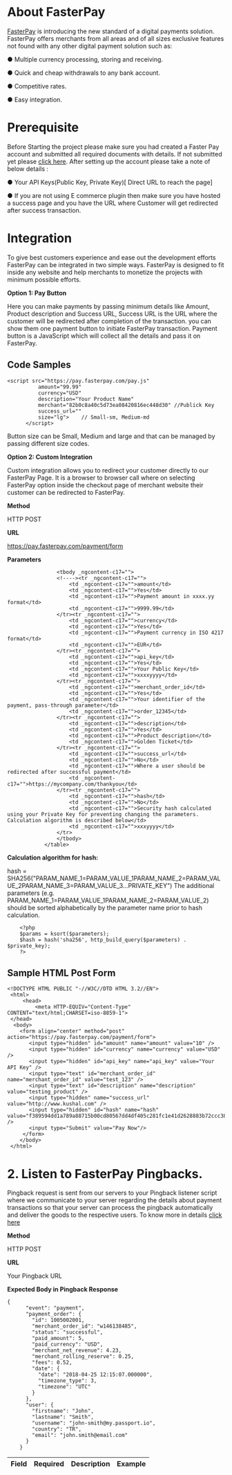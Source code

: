 # About FasterPay
[FasterPay](https://auth.passport.io/?client_id=fasterpay) is introducing the new standard of a digital payments solution. FasterPay offers merchants from all areas and of all sizes exclusive features not found with any other digital payment solution such as:

● Multiple currency processing, storing and receiving.

● Quick and cheap withdrawals to any bank account.

● Competitive rates.

● Easy integration.


# Prerequisite

Before Starting the project please make sure you had created a Faster Pay account and submitted all required documents with details. If not submitted yet please [click here](https://my.passport.io/account/). After setting up the account please take a note of below details :

● Your API Keys(Public Key, Private Key)[ Direct URL to reach the page]

● If you are not using E commerce plugin then make sure you have hosted a success page and you have the URL where Customer will get redirected after success transaction.

# Integration

To give best customers experience and ease out the development efforts FasterPay can be integrated in two simple ways. FasterPay is designed to fit inside any website and help merchants to monetize the projects with minimum possible efforts.


**Option 1: Pay Button**

Here you can make payments by passing minimum details like Amount, Product description and Success URL, Success URL is the URL where the customer will be redirected after completion of the transaction. you can show them one payment button to initiate FasterPay transaction. Payment button is a JavaScript which will collect all the details and pass it on FasterPay.  

## Code Samples 
 
```
<script src="https://pay.fasterpay.com/pay.js"
          amount="99.99"
          currency="USD"
          description="Your Product Name"
          merchant="82b0c8a40c5d73ea08420816ec448d30" //Publick Key
          success_url=""
          size="lg">    // Small-sm, Medium-md
      </script>
```
      

Button size can be Small, Medium and large and that can be managed by passing different size codes.
    

**Option 2: Custom Integration**

Custom integration allows you to redirect your customer directly to our FasterPay Page. It is a browser to browser call where on selecting FasterPay option inside the checkout page of merchant website their customer can be redirected to FasterPay.

**Method**

HTTP POST

**URL**

https://pay.fasterpay.com/payment/form

**Parameters**

<table _ngcontent-c17="" class="data-table">
                    <thead _ngcontent-c17="">
                    <tr _ngcontent-c17="">
                        <th _ngcontent-c17="">Field</th>
                        <th _ngcontent-c17="">Required</th>
                        <th _ngcontent-c17="">Description</th>
                        <th _ngcontent-c17="">Example</th>
                    </tr>
                    </thead>

                    <tbody _ngcontent-c17="">
                    <!----><tr _ngcontent-c17="">
                        <td _ngcontent-c17="">amount</td>
                        <td _ngcontent-c17="">Yes</td>
                        <td _ngcontent-c17="">Payment amount in xxxx.yy format</td>
                        <td _ngcontent-c17="">9999.99</td>
                    </tr><tr _ngcontent-c17="">
                        <td _ngcontent-c17="">currency</td>
                        <td _ngcontent-c17="">Yes</td>
                        <td _ngcontent-c17="">Payment currency in ISO 4217 format</td>
                        <td _ngcontent-c17="">EUR</td>
                    </tr><tr _ngcontent-c17="">
                        <td _ngcontent-c17="">api_key</td>
                        <td _ngcontent-c17="">Yes</td>
                        <td _ngcontent-c17="">Your Public Key</td>
                        <td _ngcontent-c17="">xxxxyyyy</td>
                    </tr><tr _ngcontent-c17="">
                        <td _ngcontent-c17="">merchant_order_id</td>
                        <td _ngcontent-c17="">Yes</td>
                        <td _ngcontent-c17="">Your identifier of the payment, pass-through parameter</td>
                        <td _ngcontent-c17="">order_12345</td>
                    </tr><tr _ngcontent-c17="">
                        <td _ngcontent-c17="">description</td>
                        <td _ngcontent-c17="">Yes</td>
                        <td _ngcontent-c17="">Product description</td>
                        <td _ngcontent-c17="">Golden Ticket</td>
                    </tr><tr _ngcontent-c17="">
                        <td _ngcontent-c17="">success_url</td>
                        <td _ngcontent-c17="">No</td>
                        <td _ngcontent-c17="">Where a user should be redirected after successful payment</td>
                        <td _ngcontent-c17="">https://mycompany.com/thankyou</td>
                    </tr><tr _ngcontent-c17="">
                        <td _ngcontent-c17="">hash</td>
                        <td _ngcontent-c17="">No</td>
                        <td _ngcontent-c17="">Security hash calculated using your Private Key for preventing changing the parameters. Calculation algorithm is described below</td>
                        <td _ngcontent-c17="">xxxyyyy</td>
                    </tr>
                    </tbody>
                </table>
                
**Calculation algorithm for hash:**


hash = SHA256("PARAM_NAME_1=PARAM_VALUE_1PARAM_NAME_2=PARAM_VALUE_2PARAM_NAME_3=PARAM_VALUE_3...PRIVATE_KEY")
The additional parameters (e.g. PARAM_NAME_1=PARAM_VALUE_1PARAM_NAME_2=PARAM_VALUE_2) should be sorted alphabetically by the parameter name prior to hash calculation.
```
    <?php
    $params = ksort($parameters);
    $hash = hash('sha256', http_build_query($parameters) . $private_key);
    ?>
```

## Sample HTML Post Form

```
<!DOCTYPE HTML PUBLIC "-//W3C//DTD HTML 3.2//EN">
 <html>
     <head>
         <meta HTTP-EQUIV="Content-Type" CONTENT="text/html;CHARSET=iso-8859-1">
 </head>
  <body>
    <form align="center" method="post" action="https://pay.fasterpay.com/payment/form">
       <input type="hidden" id="amount" name="amount" value="10" />
       <input type="hidden" id="currency" name="currency" value="USD" />
       <input type="hidden" id="api_key" name="api_key" value="Your API Key" />
       <input type="text" id="merchant_order_id" name="merchant_order_id" value="test_123" />
       <input type="text" id="description" name="description" value="testing_product" />        
       <input type="hidden" name="success_url" value="http://www.kushal.com" />
       <input type="hidden" id="hash" name="hash" value="f389594dd1a789a88715b00cd80567dd4df405c281fc1e41d2628883b72ccc38" />
       <input type="Submit" value="Pay Now"/>
     </form> 
    </body>
 </html> 
```
# 2. Listen to FasterPay Pingbacks.

Pingback request is sent from our servers to your Pingback listener script where we communicate to your server regarding the details about payment transactions so that your server can process the pingback automatically and deliver the goods to the respective users. To know more in details [click here](https://docs.paymentwall.com/reference/pingback-home)

**Method**

HTTP POST

**URL**

Your Pingback URL

**Expected Body in Pingback Response**
```
{
      "event": "payment",
      "payment_order": {
        "id": 1005002001,
        "merchant_order_id": "w146138485",
        "status": "successful",
        "paid_amount": 5,
        "paid_currency": "USD",
        "merchant_net_revenue": 4.23,
        "merchant_rolling_reserve": 0.25,
        "fees": 0.52,
        "date": {
          "date": "2018-04-25 12:15:07.000000",
          "timezone_type": 3,
          "timezone": "UTC"
        }
      },
      "user": {
        "firstname": "John",
        "lastname": "Smith",
        "username": "john-smith@my.passport.io",
        "country": "TR",
        "email": "john.smith@email.com"
      }
    }
```